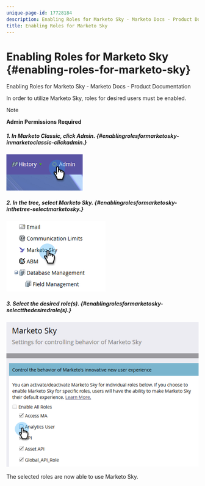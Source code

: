 ```yaml
---
unique-page-id: 17728184
description: Enabling Roles for Marketo Sky - Marketo Docs - Product Documentation
title: Enabling Roles for Marketo Sky
---
```


# Enabling Roles for Marketo Sky {#enabling-roles-for-marketo-sky}

Enabling Roles for Marketo Sky - Marketo Docs - Product Documentation

In order to utilize Marketo Sky, roles for desired users must be enabled.

>[!NOTE]
>
>**Admin Permissions Required**

##### 1. In Marketo Classic, click Admin. {#enablingrolesformarketosky-inmarketoclassic-clickadmin.}

![](assets/one.png)

##### 2. In the tree, select Marketo Sky. {#enablingrolesformarketosky-inthetree-selectmarketosky.}

![](assets/two.png)

##### 3. Select the desired role(s). {#enablingrolesformarketosky-selectthedesiredrole(s).}

![](assets/three.png)

The selected roles are now able to use Marketo Sky.
